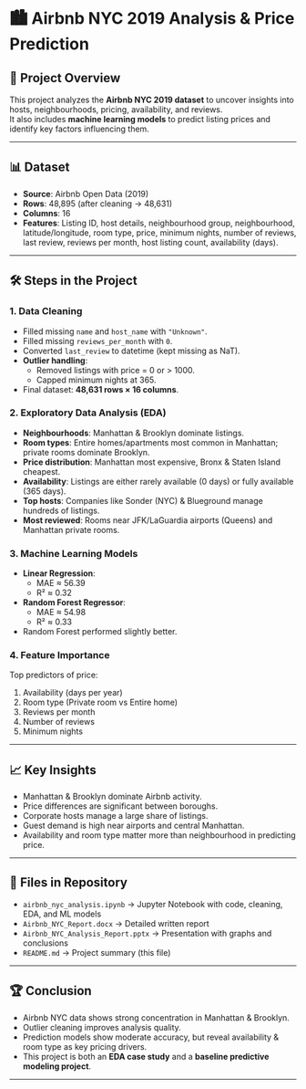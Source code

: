 
# 🏙️ Airbnb NYC 2019 Analysis & Price Prediction  

## 📌 Project Overview  
This project analyzes the **Airbnb NYC 2019 dataset** to uncover insights into hosts, neighbourhoods, pricing, availability, and reviews.  
It also includes **machine learning models** to predict listing prices and identify key factors influencing them.  

---

## 📊 Dataset  
- **Source**: Airbnb Open Data (2019)  
- **Rows**: 48,895 (after cleaning → 48,631)  
- **Columns**: 16  
- **Features**: Listing ID, host details, neighbourhood group, neighbourhood, latitude/longitude, room type, price, minimum nights, number of reviews, last review, reviews per month, host listing count, availability (days).  

---

## 🛠️ Steps in the Project  

### 1. Data Cleaning  
- Filled missing `name` and `host_name` with `"Unknown"`.  
- Filled missing `reviews_per_month` with `0`.  
- Converted `last_review` to datetime (kept missing as NaT).  
- **Outlier handling**:  
  - Removed listings with price = 0 or > 1000.  
  - Capped minimum nights at 365.  
- Final dataset: **48,631 rows × 16 columns**.  

### 2. Exploratory Data Analysis (EDA)  
- **Neighbourhoods**: Manhattan & Brooklyn dominate listings.  
- **Room types**: Entire homes/apartments most common in Manhattan; private rooms dominate Brooklyn.  
- **Price distribution**: Manhattan most expensive, Bronx & Staten Island cheapest.  
- **Availability**: Listings are either rarely available (0 days) or fully available (365 days).  
- **Top hosts**: Companies like Sonder (NYC) & Blueground manage hundreds of listings.  
- **Most reviewed**: Rooms near JFK/LaGuardia airports (Queens) and Manhattan private rooms.  

### 3. Machine Learning Models  
- **Linear Regression**:  
  - MAE ≈ 56.39  
  - R² ≈ 0.32  
- **Random Forest Regressor**:  
  - MAE ≈ 54.98  
  - R² ≈ 0.33  
- Random Forest performed slightly better.  

### 4. Feature Importance  
Top predictors of price:  
1. Availability (days per year)  
2. Room type (Private room vs Entire home)  
3. Reviews per month  
4. Number of reviews  
5. Minimum nights  

---

## 📈 Key Insights  
- Manhattan & Brooklyn dominate Airbnb activity.  
- Price differences are significant between boroughs.  
- Corporate hosts manage a large share of listings.  
- Guest demand is high near airports and central Manhattan.  
- Availability and room type matter more than neighbourhood in predicting price.  

---

## 📂 Files in Repository  
- `airbnb_nyc_analysis.ipynb` → Jupyter Notebook with code, cleaning, EDA, and ML models  
- `Airbnb_NYC_Report.docx` → Detailed written report  
- `Airbnb_NYC_Analysis_Report.pptx` → Presentation with graphs and conclusions  
- `README.md` → Project summary (this file)  

---


## 🏆 Conclusion  
- Airbnb NYC data shows strong concentration in Manhattan & Brooklyn.  
- Outlier cleaning improves analysis quality.  
- Prediction models show moderate accuracy, but reveal availability & room type as key pricing drivers.  
- This project is both an **EDA case study** and a **baseline predictive modeling project**.  

---
